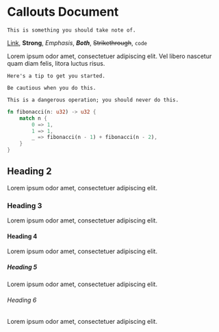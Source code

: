 # Callouts Document

```callout:info
This is something you should take note of.
```

[Link](https://example.com), **Strong**, *Emphasis*, ***Both***, ~~Strikethrough~~, `code`

Lorem ipsum odor amet, consectetuer adipiscing elit. Vel libero nascetur quam
diam felis, litora luctus risus.

```callout:tip
Here's a tip to get you started.
```

```callout:warning
Be cautious when you do this.
```

```callout:danger
This is a dangerous operation; you should never do this.
```

```rust
fn fibonacci(n: u32) -> u32 {
    match n {
        0 => 1,
        1 => 1,
        _ => fibonacci(n - 1) + fibonacci(n - 2),
    }
}
```

## Heading 2

Lorem ipsum odor amet, consectetuer adipiscing elit.

### Heading 3

Lorem ipsum odor amet, consectetuer adipiscing elit.

#### Heading 4

Lorem ipsum odor amet, consectetuer adipiscing elit.

##### Heading 5

Lorem ipsum odor amet, consectetuer adipiscing elit.

###### Heading 6

Lorem ipsum odor amet, consectetuer adipiscing elit.
